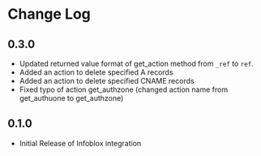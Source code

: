 # Change Log

## 0.3.0

- Updated returned value format of get_action method from `_ref` to `ref`.
- Added an action to delete specified A records
- Added an action to delete specified CNAME records
- Fixed typo of action get_authzone (changed action name from get_authuone to get_authzone)

## 0.1.0

- Initial Release of Infoblox integration
